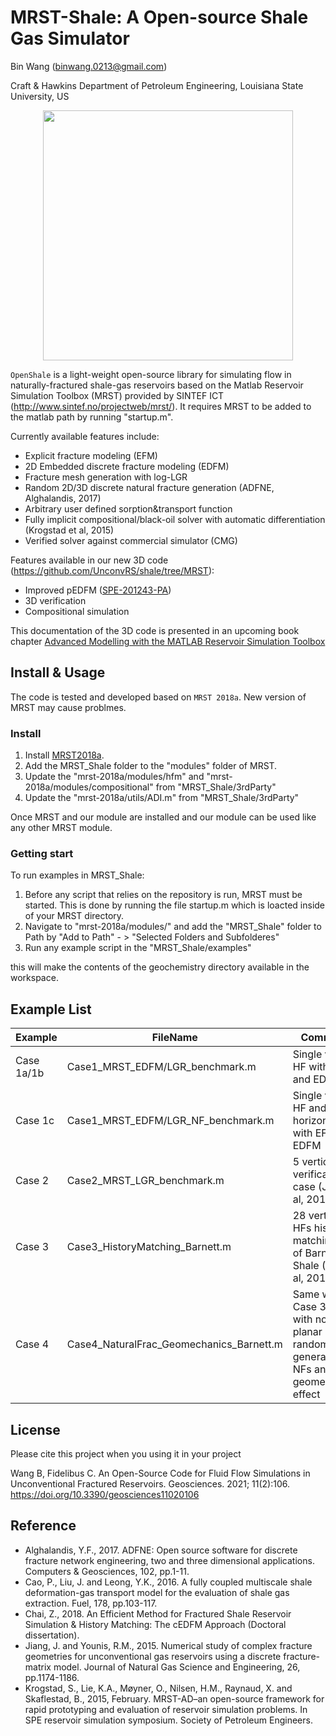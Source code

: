 MRST-Shale: A Open-source Shale Gas Simulator
==============================================================================================
Bin Wang (binwang.0213@gmail.com)

Craft & Hawkins Department of Petroleum Engineering, Louisiana State University, US

<p align="center">
  <img src = "https://github.com/BinWang0213/MRST_Shale/blob/master/doc/demo.png" height="400">
</p>

`OpenShale` is a light-weight open-source library for simulating flow in naturally-fractured shale-gas reservoirs based on the Matlab Reservoir Simulation Toolbox (MRST) provided by SINTEF ICT (http://www.sintef.no/projectweb/mrst/). It requires MRST to be added to the matlab path by running "startup.m".

Currently available features include:

* Explicit fracture modeling (EFM)
* 2D Embedded discrete fracture modeling (EDFM)
* Fracture mesh generation with log-LGR
* Random 2D/3D discrete natural fracture generation (ADFNE, Alghalandis, 2017) 
* Arbitrary user defined sorption&transport function
* Fully implicit compositional/black-oil solver with automatic differentiation (Krogstad et al, 2015)
* Verified solver against commercial simulator (CMG)

Features available in our new 3D code (https://github.com/UnconvRS/shale/tree/MRST):
* Improved pEDFM ([SPE-201243-PA](https://doi.org/10.2118/201243-PA))
* 3D verification
* Compositional simulation 

This documentation of the 3D code is presented in an upcoming book chapter [Advanced Modelling with the MATLAB Reservoir Simulation Toolbox](https://www.cambridge.org/core/books/advanced-modelling-with-the-matlab-reservoir-simulation-toolbox/7AC2425C73F6F729DB88DB1A504FA1E7)  

## Install & Usage

The code is tested and developed based on `MRST 2018a`. New version of MRST may cause problmes.

### Install ###
1. Install [MRST2018a](http://www.mrst.no). 
2. Add the MRST_Shale folder to the "modules" folder of MRST.
3. Update the "mrst-2018a/modules/hfm" and "mrst-2018a/modules/compositional"  from  "MRST_Shale/3rdParty"
4. Update the "mrst-2018a/utils/ADI.m"  from  "MRST_Shale/3rdParty"

Once MRST and our module are installed and our module can be used like any other MRST module. 

### Getting start ###

To run examples in MRST_Shale:
1. Before any script that relies on the repository is run, MRST must be started. This is done by running the file startup.m which is loacted inside of your MRST directory.
2. Navigate to  "mrst-2018a/modules/" and add the "MRST_Shale" folder to Path by  "Add to Path" - > "Selected Folders and Subfolderes"
3. Run any example script in the "MRST_Shale/examples"


this will make the contents of the geochemistry directory available in the workspace.

## Example List
| Example | FileName  | Comments |
|---|---|---|
| Case 1a/1b  | Case1_MRST_EDFM/LGR_benchmark.m  | Single vertical HF with EFM and EDFM |
| Case 1c  | Case1_MRST_EDFM/LGR_NF_benchmark.m  | Single vertical HF and 3 horizontal NFs with EFM and EDFM |
| Case 2  | Case2_MRST_LGR_benchmark.m  | 5 vertical HFs verification case (Jiang et al, 2015) |
| Case 3  | Case3_HistoryMatching_Barnett.m  | 28 vertical HFs history matching case of Barnett Shale (Cao et al, 2016) |
| Case 4  | Case4_NaturalFrac_Geomechanics_Barnett.m  | Same with Case 3 but with non-planar HFs, random generated NFs and geomechanics effect |

## License
Please cite this project when you using it in your project

Wang B, Fidelibus C. An Open-Source Code for Fluid Flow Simulations in Unconventional Fractured Reservoirs. Geosciences. 2021; 11(2):106. https://doi.org/10.3390/geosciences11020106


## Reference

* Alghalandis, Y.F., 2017. ADFNE: Open source software for discrete fracture network engineering, two and three dimensional applications. Computers & Geosciences, 102, pp.1-11.
* Cao, P., Liu, J. and Leong, Y.K., 2016. A fully coupled multiscale shale deformation-gas transport model for the evaluation of shale gas extraction. Fuel, 178, pp.103-117.
* Chai, Z., 2018. An Efficient Method for Fractured Shale Reservoir Simulation & History Matching: The cEDFM Approach (Doctoral dissertation).
* Jiang, J. and Younis, R.M., 2015. Numerical study of complex fracture geometries for unconventional gas reservoirs using a discrete fracture-matrix model. Journal of Natural Gas Science and Engineering, 26, pp.1174-1186.
* Krogstad, S., Lie, K.A., Møyner, O., Nilsen, H.M., Raynaud, X. and Skaflestad, B., 2015, February. MRST-AD–an open-source framework for rapid prototyping and evaluation of reservoir simulation problems. In SPE reservoir simulation symposium. Society of Petroleum Engineers.
